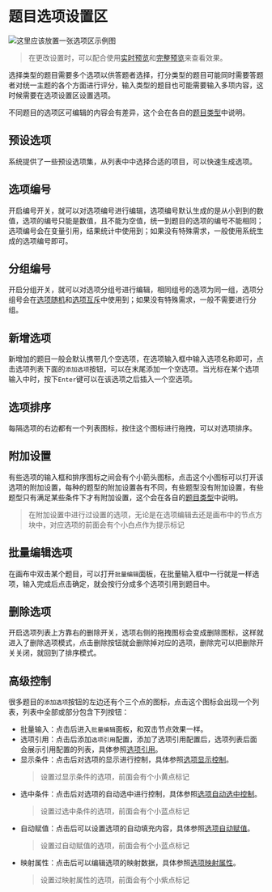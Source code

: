 # 题目选项设置区

<img src='./images/options.gif' alt='这里应该放置一张选项区示例图'>

> 在更改设置时，可以配合使用[实时预览](../preview/realtime.md)和[完整预览](../preview/full.md)来查看效果。

选择类型的题目需要多个选项以供答题者选择，打分类型的题目可能同时需要答题者对统一主题的各个方面进行评分，输入类型的题目也可能需要输入多项内容，这时候需要在选项设置区设置选项。

不同题目的选项区可编辑的内容会有差异，这个会在各自的[题目类型](../nodes/concept.md)中说明。

## 预设选项
系统提供了一些预设选项集，从列表中中选择合适的项目，可以快速生成选项。

## 选项编号
开启编号开关，就可以对选项编号进行编辑，选项编号默认生成的是从小到到的数值，选项的编号只能是数值，且不能为空值，统一到题目的选项的编号不能相同；选项编号会在变量引用，结果统计中使用到；如果没有特殊需求，一般使用系统生成的选项编号即可。

## 分组编号
开启分组开关，就可以对选项分组号进行编辑，相同组号的选项为同一组，选项分组号会在[选项随机](./option-random.md)和[选项互斥](./option-exclude.md)中使用到；如果没有特殊需求，一般不需要进行分组。

## 新增选项
新增加的题目一般会默认携带几个空选项，在选项输入框中输入选项名称即可，点击选项列表下面的`添加选项`按钮，可以在末尾添加一个空选项。当光标在某个选项输入中时，按下`Enter`键可以在该选项之后插入一个空选项。

## 选项排序
每隔选项的右边都有一个列表图标，按住这个图标进行拖拽，可以对选项排序。

## 附加设置
有些选项的输入框和排序图标之间会有个小箭头图标，点击这个小图标可以打开该选项的附加设置，每种的题型的附加设置各有不同，有些题型没有附加设置，有些题型只有满足某些条件下才有附加设置，这个会在各自的[题目类型](../nodes/concept.md)中说明。
> 在附加设置中进行过设置的选项，无论是在选项编辑去还是画布中的节点方块中，对应选项的前面会有个小白点作为提示标记

## 批量编辑选项
在画布中双击某个题目，可以打开`批量编辑`面板，在批量输入框中一行就是一样选项，输入完成后点击确定，就会按行分成多个选项引用到题目中。

## 删除选项
开启选项列表上方靠右的删除开关，选项右侧的拖拽图标会变成删除图标，这样就进入了删除选项模式，点击删除按钮就会删除掉对应的选项，删除完可以把删除开关关闭，就回到了排序模式。

## 高级控制
很多题目的`添加选项`按钮的左边还有个三个点的图标，点击这个图标会出现一个列表，列表中全部或部分包含下列按钮：
+ 批量输入：点击后进入`批量编辑`面板，和双击节点效果一样。
+ 选项引用：点击后添加`选项引用`配置，添加了选项引用配置后，选项列表后面会展示引用配置的列表，具体参照[选项引用](../opt-reference/concept.md)。
+ 显示条件：点击后对选项的显示进行控制，具体参照[选项显示控制](../logic/opt-display.md)。
    > 设置过显示条件的选项，前面会有个小黄点标记
+ 选中条件：点击后对选项的自动选中进行控制，具体参照[选项自动选中控制](../logic/opt-auto-select.md)。
    > 设置过选中条件的选项，前面会有个小蓝点标记
+ 自动赋值：点击后可以设置选项的自动填充内容，具体参照[选项自动赋值](../logic/opt-auto-input.md)。
    > 设置过自动赋值的选项，前面会有个小蓝点标记
+ 映射属性：点击后可以编辑选项的映射数据，具体参照[选项映射属性](../logic/option-mapping.md)。
    > 设置过映射属性的选项，前面会有个小紫点标记    